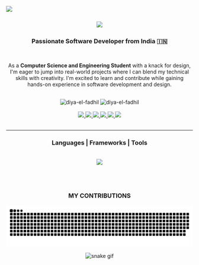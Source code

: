 [![](https://visitcount.itsvg.in/api?id=diya-el-fadhil&icon=0&color=0)](https://visitcount.itsvg.in)

<h3 align="center">
    <img src="https://readme-typing-svg.herokuapp.com/?font=Righteous&size=35&center=true&vCenter=true&width=500&height=70&duration=4000&lines=Hey+Developers;+I'm+Diya+El+Fadhil;I'm+From+Kerala,+India" />
</h3>

<h3 align="center">Passionate Software Developer from India 🇮🇳</h3>

<br/>

<div align="center">
 
As a **Computer Science and Engineering Student** with a knack for design, 
I'm eager to jump into real-world projects where I can blend my technical skills with creativity. 
I'm excited to learn and contribute while gaining hands-on experience in software development and design.

<br/>

 </div>

 <div align="center">
    <img src="https://github-readme-stats.vercel.app/api?username=diya-el-fadhil&show_icons=true&locale=en&theme=dark" alt="diya-el-fadhil" height="150">
    <img src="https://github-readme-streak-stats.herokuapp.com/?user=diya-el-fadhil&theme=dark" alt="diya-el-fadhil" height="150">  
</div>

<br/>

 <div align="center"> 
  <a href="mailto:diyaelfadhilph@gmail.com">
    <img src="https://img.shields.io/badge/Gmail-333333?style=for-the-badge&logo=gmail&logoColor=red" />
  </a>
  <a href="https://www.linkedin.com/in/diya-el-fadhil" target="_blank">
    <img src="https://img.shields.io/badge/LinkedIn-0077B5?style=for-the-badge&logo=linkedin&logoColor=white" target="_blank" />
  </a>
  <a href="https://www.instagram.com/_.d_e_f._?igsh=MW84aHkweGxraThwdw==" target="_blank">
    <img src="https://img.shields.io/badge/Instagram-833ab4?style=for-the-badge&logo=instagram&logoColor=white" />
  </a>
  <a href="https://wa.me/919497797015" target="_blank">
    <img src="https://img.shields.io/badge/WhatsApp-25D366?style=for-the-badge&logo=whatsapp&logoColor=white" />
  </a>
  <a href="https://www.facebook.com/YourPageName" target="_blank">
  <img src="https://img.shields.io/badge/Facebook-1877F2?style=for-the-badge&logo=facebook&logoColor=white" />
  </a>
  <a href="https://wa.me/c/919497797015" target="_blank">
  <img src="https://img.shields.io/badge/Catalog-FF6600?style=for-the-badge&logo=catalog&logoColor=white" />
  </a>

</div><br/>

 <hr/>

<h3 align="center">Languages | Frameworks | Tools</h3>

<br/>

<div align="center">
    <img src="https://skillicons.dev/icons?i=html,css,vscode,github,figma,git,python,javascript,java,mysql,c" />
</div>

<br/><br/>



<div align="center">
  <h3> MY CONTRIBUTIONS </h3>
    <picture>
    <source
    media="(prefers-color-scheme: dark)"
    srcset="https://raw.githubusercontent.com/diya-el-fadhil/diya-el-fadhil/output/github-contribution-grid-snake-dark.svg"
  />
  <img alt="snake eating my contributions" src="https://raw.githubusercontent.com/diya-el-fadhil/diya-el-fadhil/output/github-contribution-grid-snake-dark.svg" />

  </picture>

  ![snake gif](https://github.com/diya-el-fadhil/diya-el-fadhil/blob/output/github-contribution-grid-snake.gif)
  
  <br/>
</div>
